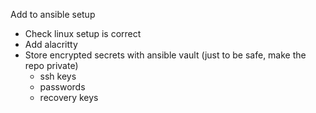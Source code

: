 Add to ansible setup
- Check linux setup is correct
- Add alacritty
- Store encrypted secrets with ansible vault (just to be safe, make the repo private)
  - ssh keys
  - passwords
  - recovery keys

